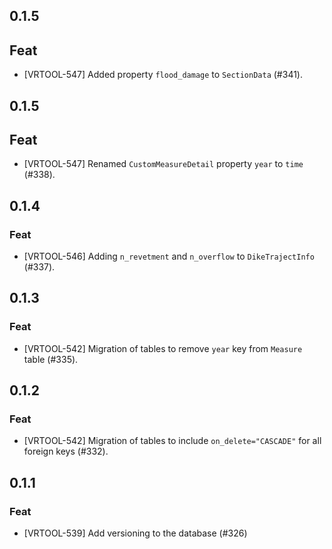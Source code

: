 ## 0.1.5

## Feat

- [VRTOOL-547] Added property `flood_damage` to `SectionData` (#341).


## 0.1.5

## Feat

- [VRTOOL-547] Renamed `CustomMeasureDetail` property `year` to `time` (#338).

## 0.1.4

### Feat

- [VRTOOL-546] Adding `n_revetment` and `n_overflow` to `DikeTrajectInfo` (#337).


## 0.1.3

### Feat

- [VRTOOL-542] Migration of tables to remove `year` key from `Measure` table (#335).



## 0.1.2

### Feat

- [VRTOOL-542] Migration of tables to include `on_delete="CASCADE"` for all foreign keys (#332).


## 0.1.1

### Feat

- [VRTOOL-539] Add versioning to the database (#326)